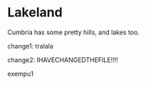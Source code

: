 Lakeland  
========   
  
Cumbria has some pretty hills, and lakes too.  

change1: tralala

change2: IHAVECHANGEDTHEFILE!!!!

exempu1
